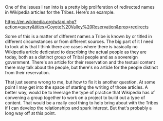 One of the issues I ran into is a pretty big proliferation of redirected names in Wikipedia articles for the Tribes. Here's an example.

https://en.wikipedia.org/w/api.php?action=query&titles=Coyote%20Valley%20Reservation&prop=redirects

Some of this is a matter of different names a Tribe is known by or titled in different circumstances or from different sources. The big part of it I need to look at is that I think there are cases where there is basically no Wikipedia article dedicated to describing the actual people as they are today, both as a distinct group of Tribal people and as a sovereign government. There's an article for their reservation and the textual content there may talk about the people, but there's no article for the people distinct from their reservation.

That just seems wrong to me, but how to fix it is another question. At some point I may get into the space of starting the writing of those articles. A better way, would be to leverage the type of practice that Wikipedia has of convening a group together to work on a project to build out a type of content. That would be a really cool thing to help bring about with the Tribes if I can develop the relationships and spark interest. But that's probably a long way off at this point.